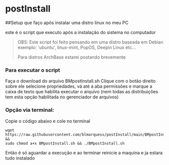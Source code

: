 # postInstall

##Setup que faço após instalar uma distro linux no meu PC

este é o script que executo após a instalação do sistema no computador
>OBS: Este script foi feito pensando em uma distro baseada em Debian exemplo: 'ubuntu', linux-mint, PopOS, Deepin Linux etc...
>
>Para distros ArchBase estarei postando brevemente


### Para executar o script

Faça o download do arquivo BMpostInstall.sh
Clique com o botão direito sobre ele selecione propriedades, vá até a aba permissões e marque a caixa de texto que habilita executar o arquivo (nem todas as distribuições tem esta opção habilitada no gerenciador de arquivos)

### Opção via terminal:

Copie o código abaixo e cole no terminal

```shell
wget https://raw.githubusercontent.com/blmarquess/postInstall/main/BMpostInstall.sh &&
sudo chmod a+x BMpostInstall.sh && ./BMpostInstall.sh
```

Então é só aguardar a execução e ao terminar reinicie a maquina e ja estara tudo instalado 
